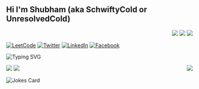 ## Hi I'm Shubham (aka SchwiftyCold or UnresolvedCold)

<div align="right">
  <img src="https://badges.pufler.dev/visits/UnresolvedCold/UnresolvedCold" />
  <img src="https://badges.pufler.dev/years/UnresolvedCold" />
  <img src="https://badges.pufler.dev/repos/UnresolvedCold" />
</div>

[![LeetCode](https://img.shields.io/badge/LeetCode-000000?style=for-the-badge&logo=LeetCode&logoColor=#d16c06)](https://leetcode.com/f20170712/) 
[![Twitter](https://img.shields.io/badge/SchwiftyCold-%231DA1F2.svg?style=for-the-badge&logo=Twitter&logoColor=white)](https://twitter.com/SchwiftyCold) 
[![LinkedIn](https://img.shields.io/badge/linkedin-%230077B5.svg?style=for-the-badge&logo=linkedin&logoColor=white)](www.linkedin.com/in/schwiftycold) 
[![Facebook](https://img.shields.io/badge/Facebook-%231877F2.svg?style=for-the-badge&logo=Facebook&logoColor=white)](https://www.facebook.com/profile.php?id=100020738573243) 

![Typing SVG](https://readme-typing-svg.herokuapp.com?size=24&color=F75000&width=600&lines=Full-Stack+Web+%26+App+Developer;Experienced+AI%2FML+Engineer;Math+and+Electronics+Major;Always+Learning+New+Things;Passionate+about+Coding)

<img src="https://github-readme-stats.vercel.app/api/top-langs/?username=UnresolvedCold&count_private=true&show_icons=true&theme=dark&langs_count=10" align="right"/>
<img src="https://github-readme-streak-stats.herokuapp.com?user=UnresolvedCold&theme=dark&date_format=M%20j%5B%2C%20Y%5D" />
<img src="https://github-readme-stats.vercel.app/api?username=UnresolvedCold&count_private=true&show_icons=true&theme=dark" />

  
![Jokes Card](https://readme-jokes.vercel.app/api)
